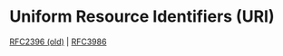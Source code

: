 # Uniform Resource Identifiers (URI)
[RFC2396 (old)](https://tools.ietf.org/html/rfc2396) |
[RFC3986](https://tools.ietf.org/html/rfc3986)


